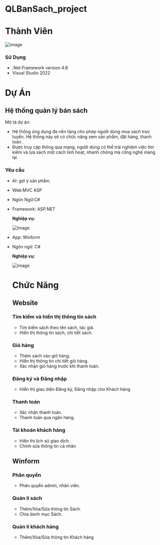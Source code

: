 # QLBanSach_project
# Thành Viên
![image](https://github.com/user-attachments/assets/f662dce7-23a5-4982-abde-ba3743de7f2c)

### Sử Dụng
 - .Net Framework version 4.8
 - Visual Studio 2022

# Dự Án

## Hệ thống quản lý bán sách
Mô tả dự án:
- Hệ thống ứng dụng đa nền tảng cho phép người dùng mua sách trực tuyến. Hệ thống này sẽ có chức năng xem sản phẩm, đặt hàng, thanh toán .
- Được truy cập thông qua mạng, người dùng có thể trải nghiệm việc tìm kiếm và lựa sách một cách linh hoạt, nhanh chóng mà công nghệ mang lại.
### Yêu cầu
- AI: gợi ý sản phẩm.

- Web:MVC ASP
- Ngôn Ngữ:C#
- Framework: ASP.NET
  
  
  <b>Nghiệp vụ:</b>
  
  ![image](https://github.com/user-attachments/assets/7a1a21a4-ed93-4b3e-8803-02acfd9ff02f)


- App: Winform
- Ngôn ngữ: C#
  
  <b>Nghiệp vụ:</b>

  ![image](https://github.com/user-attachments/assets/d7300434-fbdc-48de-9f1e-fdda589e2935)

  # Chức Năng
  ## Website
  ### Tìm kiếm và hiển thị thông tin sách
  - Tìm kiếm sách theo tên sách, tác giả.
  - Hiển thị thông tin sách, chi tiết sách.
  ### Giỏ hàng
  - Thêm sách vào giỏ hàng.
  - Hiển thị thông tin chi tiết giỏ hàng.
  - Xác nhận giỏ hàng trước khi thanh toán.
  ### Đăng ký và Đăng nhập
  - Hiển thị giao diện Đăng ký, Đăng nhập cho Khách hàng
  ### Thanh toán
  - Xác nhận thanh toán.
  - Thanh toán qua ngân hàng.
  ### Tài khoản khách hàng
  - Hiển thị lịch sử giao dịch.
  - Chỉnh sửa thông tin cá nhân
 
  ## Winform
  ### Phân quyền
  - Phân quyền admin, nhân viên.
  ### Quản lí sách
  - Thêm/Xóa/Sửa thông tin Sách.
  - Chia danh mục Sách.
  ### Quản lí khách hàng
  - Thêm/Xóa/Sửa thông tin Khách hàng
  
